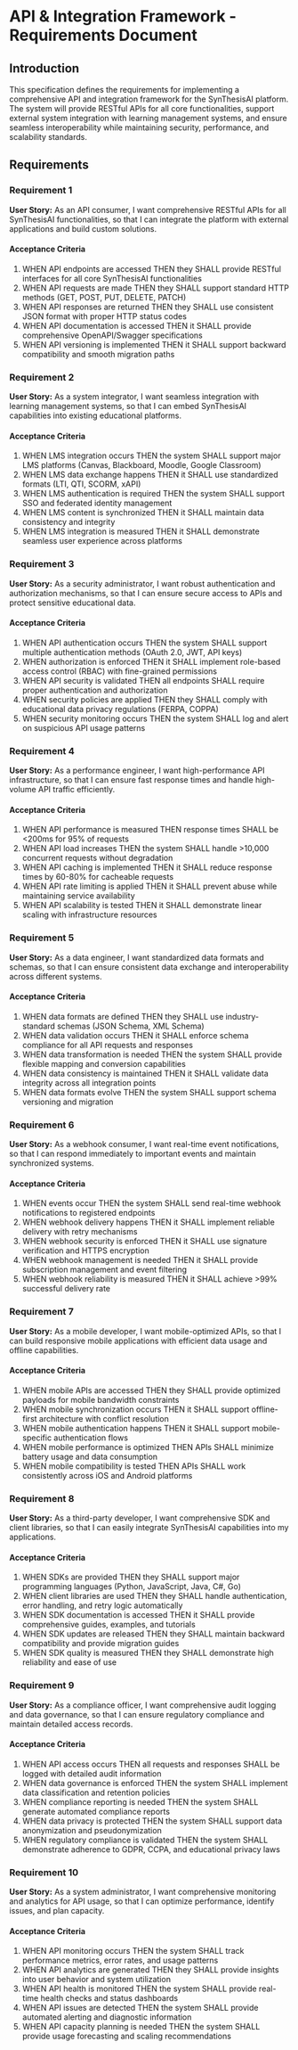 # API & Integration Framework - Requirements Document

## Introduction

This specification defines the requirements for implementing a comprehensive API and integration framework for the SynThesisAI platform. The system will provide RESTful APIs for all core functionalities, support external system integration with learning management systems, and ensure seamless interoperability while maintaining security, performance, and scalability standards.

## Requirements

### Requirement 1

**User Story:** As an API consumer, I want comprehensive RESTful APIs for all SynThesisAI functionalities, so that I can integrate the platform with external applications and build custom solutions.

#### Acceptance Criteria

1. WHEN API endpoints are accessed THEN they SHALL provide RESTful interfaces for all core SynThesisAI functionalities
2. WHEN API requests are made THEN they SHALL support standard HTTP methods (GET, POST, PUT, DELETE, PATCH)
3. WHEN API responses are returned THEN they SHALL use consistent JSON format with proper HTTP status codes
4. WHEN API documentation is accessed THEN it SHALL provide comprehensive OpenAPI/Swagger specifications
5. WHEN API versioning is implemented THEN it SHALL support backward compatibility and smooth migration paths

### Requirement 2

**User Story:** As a system integrator, I want seamless integration with learning management systems, so that I can embed SynThesisAI capabilities into existing educational platforms.

#### Acceptance Criteria

1. WHEN LMS integration occurs THEN the system SHALL support major LMS platforms (Canvas, Blackboard, Moodle, Google Classroom)
2. WHEN LMS data exchange happens THEN it SHALL use standardized formats (LTI, QTI, SCORM, xAPI)
3. WHEN LMS authentication is required THEN the system SHALL support SSO and federated identity management
4. WHEN LMS content is synchronized THEN it SHALL maintain data consistency and integrity
5. WHEN LMS integration is measured THEN it SHALL demonstrate seamless user experience across platforms

### Requirement 3

**User Story:** As a security administrator, I want robust authentication and authorization mechanisms, so that I can ensure secure access to APIs and protect sensitive educational data.

#### Acceptance Criteria

1. WHEN API authentication occurs THEN the system SHALL support multiple authentication methods (OAuth 2.0, JWT, API keys)
2. WHEN authorization is enforced THEN it SHALL implement role-based access control (RBAC) with fine-grained permissions
3. WHEN API security is validated THEN all endpoints SHALL require proper authentication and authorization
4. WHEN security policies are applied THEN they SHALL comply with educational data privacy regulations (FERPA, COPPA)
5. WHEN security monitoring occurs THEN the system SHALL log and alert on suspicious API usage patterns

### Requirement 4

**User Story:** As a performance engineer, I want high-performance API infrastructure, so that I can ensure fast response times and handle high-volume API traffic efficiently.

#### Acceptance Criteria

1. WHEN API performance is measured THEN response times SHALL be <200ms for 95% of requests
2. WHEN API load increases THEN the system SHALL handle >10,000 concurrent requests without degradation
3. WHEN API caching is implemented THEN it SHALL reduce response times by 60-80% for cacheable requests
4. WHEN API rate limiting is applied THEN it SHALL prevent abuse while maintaining service availability
5. WHEN API scalability is tested THEN it SHALL demonstrate linear scaling with infrastructure resources

### Requirement 5

**User Story:** As a data engineer, I want standardized data formats and schemas, so that I can ensure consistent data exchange and interoperability across different systems.

#### Acceptance Criteria

1. WHEN data formats are defined THEN they SHALL use industry-standard schemas (JSON Schema, XML Schema)
2. WHEN data validation occurs THEN it SHALL enforce schema compliance for all API requests and responses
3. WHEN data transformation is needed THEN the system SHALL provide flexible mapping and conversion capabilities
4. WHEN data consistency is maintained THEN it SHALL validate data integrity across all integration points
5. WHEN data formats evolve THEN the system SHALL support schema versioning and migration

### Requirement 6

**User Story:** As a webhook consumer, I want real-time event notifications, so that I can respond immediately to important events and maintain synchronized systems.

#### Acceptance Criteria

1. WHEN events occur THEN the system SHALL send real-time webhook notifications to registered endpoints
2. WHEN webhook delivery happens THEN it SHALL implement reliable delivery with retry mechanisms
3. WHEN webhook security is enforced THEN it SHALL use signature verification and HTTPS encryption
4. WHEN webhook management is needed THEN it SHALL provide subscription management and event filtering
5. WHEN webhook reliability is measured THEN it SHALL achieve >99% successful delivery rate

### Requirement 7

**User Story:** As a mobile developer, I want mobile-optimized APIs, so that I can build responsive mobile applications with efficient data usage and offline capabilities.

#### Acceptance Criteria

1. WHEN mobile APIs are accessed THEN they SHALL provide optimized payloads for mobile bandwidth constraints
2. WHEN mobile synchronization occurs THEN it SHALL support offline-first architecture with conflict resolution
3. WHEN mobile authentication happens THEN it SHALL support mobile-specific authentication flows
4. WHEN mobile performance is optimized THEN APIs SHALL minimize battery usage and data consumption
5. WHEN mobile compatibility is tested THEN APIs SHALL work consistently across iOS and Android platforms

### Requirement 8

**User Story:** As a third-party developer, I want comprehensive SDK and client libraries, so that I can easily integrate SynThesisAI capabilities into my applications.

#### Acceptance Criteria

1. WHEN SDKs are provided THEN they SHALL support major programming languages (Python, JavaScript, Java, C#, Go)
2. WHEN client libraries are used THEN they SHALL handle authentication, error handling, and retry logic automatically
3. WHEN SDK documentation is accessed THEN it SHALL provide comprehensive guides, examples, and tutorials
4. WHEN SDK updates are released THEN they SHALL maintain backward compatibility and provide migration guides
5. WHEN SDK quality is measured THEN they SHALL demonstrate high reliability and ease of use

### Requirement 9

**User Story:** As a compliance officer, I want comprehensive audit logging and data governance, so that I can ensure regulatory compliance and maintain detailed access records.

#### Acceptance Criteria

1. WHEN API access occurs THEN all requests and responses SHALL be logged with detailed audit information
2. WHEN data governance is enforced THEN the system SHALL implement data classification and retention policies
3. WHEN compliance reporting is needed THEN the system SHALL generate automated compliance reports
4. WHEN data privacy is protected THEN the system SHALL support data anonymization and pseudonymization
5. WHEN regulatory compliance is validated THEN the system SHALL demonstrate adherence to GDPR, CCPA, and educational privacy laws

### Requirement 10

**User Story:** As a system administrator, I want comprehensive monitoring and analytics for API usage, so that I can optimize performance, identify issues, and plan capacity.

#### Acceptance Criteria

1. WHEN API monitoring occurs THEN the system SHALL track performance metrics, error rates, and usage patterns
2. WHEN API analytics are generated THEN they SHALL provide insights into user behavior and system utilization
3. WHEN API health is monitored THEN the system SHALL provide real-time health checks and status dashboards
4. WHEN API issues are detected THEN the system SHALL provide automated alerting and diagnostic information
5. WHEN API capacity planning is needed THEN the system SHALL provide usage forecasting and scaling recommendations
